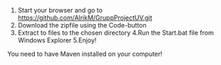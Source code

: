 1. Start your browser and go to https://github.com/AlrikM/GruppProjectUV.git
2. Download the zipfile using the Code-button
3. Extract to files to the chosen directory
4.Run the Start.bat file from Windows Explorer
5.Enjoy!

You need to have Maven installed on your computer!